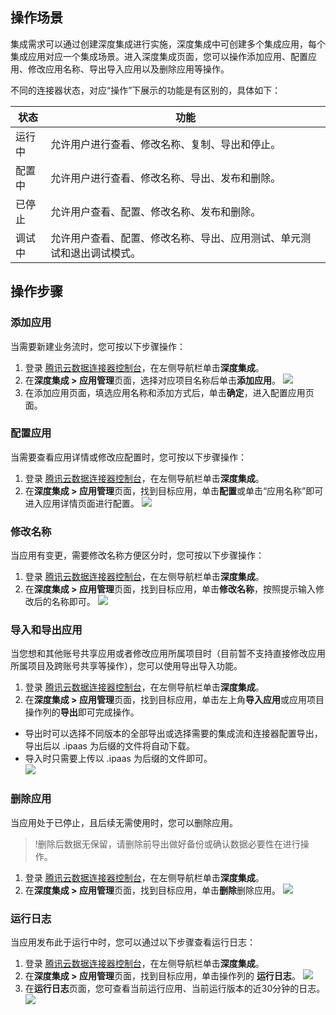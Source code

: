 ## 操作场景
集成需求可以通过创建深度集成进行实施，深度集成中可创建多个集成应用，每个集成应用对应一个集成场景。进入深度集成页面，您可以操作添加应用、配置应用、修改应用名称、导出导入应用以及删除应用等操作。

不同的连接器状态，对应“操作”下展示的功能是有区别的，具体如下：

| 状态 | 功能 |
|---------|---------|
|  运行中 | 允许用户进行查看、修改名称、复制、导出和停止。|
|  配置中 | 允许用户进行查看、修改名称、导出、发布和删除。|
|  已停止 | 允许用户查看、配置、修改名称、发布和删除。|
|  调试中 | 允许用户查看、配置、修改名称、导出、应用测试、单元测试和退出调试模式。|

## 操作步骤
### 添加应用
当需要新建业务流时，您可按以下步骤操作：
1. 登录 [腾讯云数据连接器控制台](https://console.cloud.tencent.com/ipaas)，在左侧导航栏单击**深度集成**。
2. 在**深度集成 > 应用管理**页面，选择对应项目名称后单击**添加应用**。
![](https://qcloudimg.tencent-cloud.cn/raw/0066da8712629f2da0f22b78bf576bba.png)
3. 在添加应用页面，填选应用名称和添加方式后，单击**确定**，进入配置应用页面。


### 配置应用
当需要查看应用详情或修改应配置时，您可按以下步骤操作：
1. 登录 [腾讯云数据连接器控制台](https://console.cloud.tencent.com/ipaas)，在左侧导航栏单击**深度集成**。
2.  在**深度集成 > 应用管理**页面，找到目标应用，单击**配置**或单击“应用名称”即可进入应用详情页面进行配置。
![](https://qcloudimg.tencent-cloud.cn/raw/ff53d55f6bfa7d2c841d3a8a3ee6fd38.png)



### 修改名称
当应用有变更，需要修改名称方便区分时，您可按以下步骤操作：
1. 登录 [腾讯云数据连接器控制台](https://console.cloud.tencent.com/ipaas)，在左侧导航栏单击**深度集成**。
2. 在**深度集成 > 应用管理**页面，找到目标应用，单击**修改名称**，按照提示输入修改后的名称即可。
![](https://qcloudimg.tencent-cloud.cn/raw/221d3e0ee30a7e40cec6ee1db9548b8b.png)

### 导入和导出应用
当您想和其他账号共享应用或者修改应用所属项目时（目前暂不支持直接修改应用所属项目及跨账号共享等操作），您可以使用导出导入功能。
1. 登录 [腾讯云数据连接器控制台](https://console.cloud.tencent.com/ipaas)，在左侧导航栏单击**深度集成**。
2. 在**深度集成 > 应用管理**页面，找到目标应用，单击左上角**导入应用**或应用项目操作列的**导出**即可完成操作。
 - 导出时可以选择不同版本的全部导出或选择需要的集成流和连接器配置导出，导出后以 .ipaas 为后缀的文件将自动下载。
 - 导入时只需要上传以 .ipaas 为后缀的文件即可。  
![](https://qcloudimg.tencent-cloud.cn/raw/7286832fff2e5bac4585b2ef7d01dca2.png)

### 删除应用
当应用处于已停止，且后续无需使用时，您可以删除应用。
>!删除后数据无保留，请删除前导出做好备份或确认数据必要性在进行操作。
>
1. 登录 [腾讯云数据连接器控制台](https://console.cloud.tencent.com/ipaas)，在左侧导航栏单击**深度集成**。
2. 在**深度集成 > 应用管理**页面，找到目标应用，单击**删除**删除应用。
![](https://qcloudimg.tencent-cloud.cn/raw/0a8577a2199ea3e838c02fc7a40c3bd1.png)

### 运行日志
当应用发布此于运行中时，您可以通过以下步骤查看运行日志：
1. 登录 [腾讯云数据连接器控制台](https://console.cloud.tencent.com/ipaas)，在左侧导航栏单击**深度集成**。
2. 在**深度集成 > 应用管理**页面，找到目标应用，单击操作列的 **运行日志**。
![](https://qcloudimg.tencent-cloud.cn/raw/27205118f0a366210cfe83aa32fc23b0.png)
3. 在**运行日志**页面，您可查看当前运行应用、当前运行版本的近30分钟的日志。
![](https://qcloudimg.tencent-cloud.cn/raw/5a22a992504b82525ca1754bf6e7056e.png)
